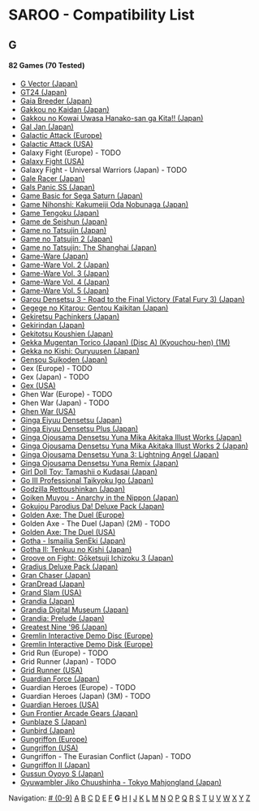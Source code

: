 # SAROO - Compatibility List

## G

#### 82 Games (70 Tested)

- [G Vector (Japan)](../../../Regions/Retails/Japan/T-30603G/01/README.md)
- [GT24 (Japan)](../../../Regions/Retails/Japan/T-5714G/01/README.md)
- [Gaia Breeder (Japan)](../../../Regions/Retails/Japan/T-34801G/01/README.md)
- [Gakkou no Kaidan (Japan)](../../../Regions/Retails/Japan/GS-9026/01/README.md)
- [Gakkou no Kowai Uwasa Hanako-san ga Kita!! (Japan)](../../../Regions/Retails/Japan/T-1205G/01/README.md)
- [Gal Jan (Japan)](../../../Regions/Retails/Japan/T-29101G/01/README.md)
- [Galactic Attack (Europe)](../../../Regions/Retails/Europe/T-8116H-50/01/README.md)
- [Galactic Attack (USA)](../../../Regions/Retails/USA/T-8116H/01/README.md)
- Galaxy Fight (Europe) - TODO
- [Galaxy Fight (USA)](../../../Regions/Retails/USA/T-1504H/01/README.md)
- Galaxy Fight - Universal Warriors (Japan) - TODO
- [Gale Racer (Japan)](../../../Regions/Retails/Japan/GS-9003/01/README.md)
- [Gals Panic SS (Japan)](../../../Regions/Retails/Japan/T-29002G/01/README.md)
- [Game Basic for Sega Saturn (Japan)](../../../Regions/Retails/Japan/T-2111G/01/README.md)
- [Game Nihonshi: Kakumeiji Oda Nobunaga (Japan)](../../../Regions/Retails/Japan/T-7633G/01/README.md)
- [Game Tengoku (Japan)](../../../Regions/Retails/Japan/T-5712G/01/README.md)
- [Game de Seishun (Japan)](../../../Regions/Retails/Japan/T-19711G/01/README.md)
- [Game no Tatsujin (Japan)](../../../Regions/Retails/Japan/T-1502G/01/README.md)
- [Game no Tatsujin 2 (Japan)](../../../Regions/Retails/Japan/T-1509G/01/README.md)
- [Game no Tatsujin: The Shanghai (Japan)](../../../Regions/Retails/Japan/T-1506G/01/README.md)
- [Game-Ware (Japan)](../../../Regions/Retails/Japan/T-17002G/01/README.md)
- [Game-Ware Vol. 2 (Japan)](../../../Regions/Retails/Japan/T-17003G/01/README.md)
- [Game-Ware Vol. 3 (Japan)](../../../Regions/Retails/Japan/T-17004G-T/01/README.md)
- [Game-Ware Vol. 4 (Japan)](../../../Regions/Retails/Japan/T-17005G/01/README.md)
- [Game-Ware Vol. 5 (Japan)](../../../Regions/Retails/Japan/T-17006G/01/README.md)
- [Garou Densetsu 3 - Road to the Final Victory (Fatal Fury 3) (Japan)](../../../Regions/Retails/Japan/T-3102G/01/README.md)
- [Gegege no Kitarou: Gentou Kaikitan (Japan)](../../../Regions/Retails/Japan/T-13310G/01/README.md)
- [Gekiretsu Pachinkers (Japan)](../../../Regions/Retails/Japan/T-29601G/01/README.md)
- [Gekirindan (Japan)](../../../Regions/Retails/Japan/T-7008G/01/README.md)
- [Gekitotsu Koushien (Japan)](../../../Regions/Retails/Japan/T-6701G/01/README.md)
- [Gekka Mugentan Torico (Japan) (Disc A) (Kyouchou-hen) (1M)](../../../Regions/Retails/Japan/GS-9056/01/README.md)
- [Gekka no Kishi: Ouryuusen (Japan)](../../../Regions/Retails/Japan/T-20606G/01/README.md)
- [Gensou Suikoden (Japan)](../../../Regions/Retails/Japan/T-9525G/01/README.md)
- Gex (Europe) - TODO
- Gex (Japan) - TODO
- [Gex (USA)](../../../Regions/Retails/USA/T-15904H/01/README.md)
- Ghen War (Europe) - TODO
- Ghen War (Japan) - TODO
- [Ghen War (USA)](../../../Regions/Retails/USA/MK-81001/01/README.md)
- [Ginga Eiyuu Densetsu (Japan)](../../../Regions/Retails/Japan/T-22301G/01/README.md)
- [Ginga Eiyuu Densetsu Plus (Japan)](../../../Regions/Retails/Japan/T-22303G/01/README.md)
- [Ginga Ojousama Densetsu Yuna Mika Akitaka Illust Works (Japan)](../../../Regions/Retails/Japan/T-14308G/01/README.md)
- [Ginga Ojousama Densetsu Yuna Mika Akitaka Illust Works 2 (Japan)](../../../Regions/Retails/Japan/T-14323G/01/README.md)
- [Ginga Ojousama Densetsu Yuna 3: Lightning Angel (Japan)](../../../Regions/Retails/Japan/T-14311G/01/README.md)
- [Ginga Ojousama Densetsu Yuna Remix (Japan)](../../../Regions/Retails/Japan/T-14307G/01/README.md)
- [Girl Doll Toy: Tamashii o Kudasai (Japan)](../../../Regions/Retails/Japan/T-37002G/01/README.md)
- [Go III Professional Taikyoku Igo (Japan)](../../../Regions/Retails/Japan/T-29003G/01/README.md)
- [Godzilla Rettoushinkan (Japan)](../../../Regions/Retails/Japan/GS-9050/01/README.md)
- [Goiken Muyou - Anarchy in the Nippon (Japan)](../../../Regions/Retails/Japan/T-28902G/01/README.md)
- [Gokujou Parodius Da! Deluxe Pack (Japan)](../../../Regions/Retails/Japan/T-9501G/01/README.md)
- [Golden Axe: The Duel (Europe)](../../../Regions/Retails/Europe/MK-81045/01/README.md)
- Golden Axe - The Duel (Japan) (2M) - TODO
- [Golden Axe: The Duel (USA)](../../../Regions/Retails/USA/MK-81045/01/README.md)
- [Gotha - Ismailia SenEki (Japan)](../../../Regions/Retails/Japan/GS-9009/01/README.md)
- [Gotha II: Tenkuu no Kishi (Japan)](../../../Regions/Retails/Japan/T-7608G/01/README.md)
- [Groove on Fight: Gōketsuji Ichizoku 3 (Japan)](../../../Regions/Retails/Japan/T-14411G/01/README.md)
- [Gradius Deluxe Pack (Japan)](../../../Regions/Retails/Japan/T-9509G/01/README.md)
- [Gran Chaser (Japan)](../../../Regions/Retails/Japan/GS-9022/01/README.md)
- [GranDread (Japan)](../../../Regions/Retails/Japan/T-20603G/01/README.md)
- [Grand Slam (USA)](../../../Regions/Retails/USA/T-07004H/01/README.md)
- [Grandia (Japan)](../../../Regions/Retails/Japan/T-4507G/01/README.md)
- [Grandia Digital Museum (Japan)](../../../Regions/Retails/Japan/T-4512G/01/README.md)
- [Grandia: Prelude (Japan)](../../../Regions/Retails/Japan/6106600/01/README.md)
- [Greatest Nine '96 (Japan)](../../../Regions/Retails/Japan/GS-9086/01/README.md)
- [Gremlin Interactive Demo Disc (Europe)](../../../Regions/Retails/Europe/T-12313H/01/README.md)
- [Gremlin Interactive Demo Disk (Europe)](../../../Regions/Retails/Europe/T-12301H/01/README.md)
- Grid Run (Europe) - TODO
- Grid Runner (Japan) - TODO
- [Grid Runner (USA)](../../../Regions/Retails/USA/T-7025H/01/README.md)
- [Guardian Force (Japan)](../../../Regions/Retails/Japan/T-9905G/01/README.md)
- Guardian Heroes (Europe) - TODO
- Guardian Heroes (Japan) (3M) - TODO
- [Guardian Heroes (USA)](../../../Regions/Retails/USA/MK-81035/01/README.md)
- [Gun Frontier Arcade Gears (Japan)](../../../Regions/Retails/Japan/T-26109G/01/README.md)
- [Gunblaze S (Japan)](../../../Regions/Retails/Japan/T-19710G/01/README.md)
- [Gunbird (Japan)](../../../Regions/Retails/Japan/T-14402G/01/README.md)
- [Gungriffon (Europe)](../../../Regions/Retails/Europe/MK-81046/01/README.md)
- [Gungriffon (USA)](../../../Regions/Retails/USA/MK-81046/01/README.md)
- Gungriffon - The Eurasian Conflict (Japan) - TODO
- [Gungriffon II (Japan)](../../../Regions/Retails/Japan/T-4511G/01/README.md)
- [Gussun Oyoyo S (Japan)](../../../Regions/Retails/Japan/T-26101G/01/README.md)
- [Gyuwambler Jiko Chuushinha - Tokyo Mahjongland (Japan)](../../../Regions/Retails/Japan/T-4504G/01/README.md)

Navigation:
[# (0-9)](./09.md) [A](./A.md) [B](./B.md) [C](./C.md) [D](./D.md) [E](./E.md) [F](./F.md) **G** [H](./H.md) [I](./I.md) [J](./J.md) [K](./K.md) [L](./L.md) [M](./M.md) [N](./N.md) [O](./O.md) [P](./P.md) [Q](./Q.md) [R](./R.md) [S](./S.md) [T](./T.md) [U](./U.md) [V](./V.md) [W](./W.md) [X](./X.md) [Y](./Y.md) [Z](./Z.md)
